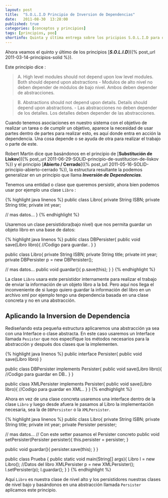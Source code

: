 ```yaml
---
layout: post
title:  "S.O.L.I.D Principio de Inversion de Dependencias"
date:   2011-08-30  13:28:00
published: true
categories: [conceptos y principios]
tags: [principios, poo]
shortinfo: Quinta y última entrega sobre los pricipios S.O.L.I.D para desarrollo de software.
---
```


Ahora veamos el quinto y último de los principios [_**S.O.L.I.D**_]({% post_url 2011-03-14-principios-solid %}).

Este principio dice :

> A. High level modules should not depend upon low level modules. Both should depend upon abstractions - Modulos de alto 
nivel no deben depender de módulos de bajo nivel. Ambos deben depender de abstracciones.

> B. Abstractions should not depend upon details. Details should depend upon abstractions. - Las abstracciones no deben 
depender de los detalles. Los detalles deben depender de las abstracciones.

Cuando tenemos asociaciones en nuestro sistema con el objetivo de realizar un tarea o de cumplir un objetivo, aparece la 
necesidad de usar partes dentro de partes para realizar esto, es aquí donde entra en acción la dependencia. Una cosa depende 
o se ayuda de otra para realizar el trabajo o parte de este.

Robert Martin dice que basándonos en el principio de [**Substitución de Liskov**]({% post_url 2011-06-29-SOLID-principio-de-sustitucion-de-liskov %}) 
y el principio [**Abierto / Cerrado**]({% post_url 2011-05-16-SOLID-principio-abierto-cerrado %}), 
la estructura resultante la podemos generalizar en un principio que llama **_Inversión de Dependencias_**.

Tenemos una entidad o clase que queremos persistir, ahora bien podemos usar por ejemplo una clase `Libro` :

{% highlight java linenos %}
public class Libro{ 
   private String ISBN; 
   private String title; 
   private int year; 
   
   // mas datos...
} 
{% endhighlight %}<br/>

Usaremos un clase persistidora(bajo nivel) que nos permita guardar un objeto libro en una base de datos:

{% highlight java linenos %}
public class DBPersister{
   public void save(Libro libro){ 
      //Codigo para guardar.. 
   }
}

public class Libro{ 
   private String ISBN; 
   private String title; 
   private int year; 
   private DBPersister p = new DBPersister(); 
   
   // mas datos...
   public void guardar(){ 
      p.save(this); 
   } 
}
{% endhighlight %}<br/>

La clase `Libro` usara este persistidor internamente para realizar el trabajo de enviar la información de un objeto libro a la bd. 
Pero aquí nos llega el inconveniente de si luego quiero guardar la información del libro en un archivo xml por ejemplo tengo 
una dependencia basada en una clase concreta y no en una abstracción.

## Aplicando la Inversion de Dependencia

Rediseñando esta pequeña estructura aplicaremos una abstracción ya sea con una Interface o clase abstracta. En este caso 
usaremos un Interface llamada `Pesister` que nos especifique los métodos necesarios para la abstracción y después dos clases 
que la implementen.

{% highlight java linenos %}
public interface Persister{ 
   public void save(Libro libro) 
}

public class DBPersister implements Persister{
   public void save(Libro libro){ 
      //Codigo para guardar en DB.. 
   }
}

public class XMLPersister implements Persister{
   public void save(Libro libro){ 
      //Codigo para guardar en XML.. 
   }
} 
{% endhighlight %}<br/>

Ahora en vez de una clase concreta usaremos una interface dentro de la clase `Libro` y luego desde afuera le pasamos al Libro 
la implementación necesaria, sea la de `DBPersister` o la `XMLPersister`.

{% highlight java linenos %}
public class Libro{ 
   private String ISBN; 
   private String title; 
   private int year; 
   private Persister persister; 
   
   // mas datos...
   // Con este setter pasamos el Persister concreto 
   public void setPersister(Persister persister){ 
      this.persister = persister; 
   } 
   
   public void guardar(){ 
      persister.save(this); 
   } 
}

public class Prueba { 
   public static void main(String[] args){ 
      Libro l = new Libro(); 
      //Datos del libro 
      XMLPersister p = new XMLPersister(); 
      l.setPersister(p); 
      l.guardar(); 
   }
}
{% endhighlight %}<br/>

Aquí `Libro` es nuestra clase de nivel alto y los persistidores nuestras clases de nivel bajo y basándonos en una abstracción 
llamada `Persister` aplicamos este principio.